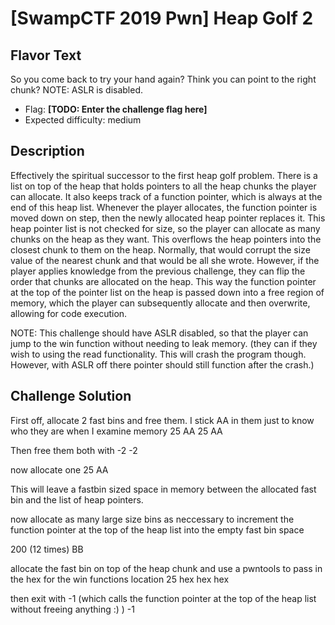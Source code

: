 # [SwampCTF 2019 Pwn] Heap Golf 2

## Flavor Text

So you come back to try your hand again? Think you can point to the right chunk?
NOTE: ASLR is disabled. 


* Flag: **[TODO: Enter the challenge flag here]**
* Expected difficulty: medium 

## Description

Effectively the spiritual successor to the first heap golf problem. There is a list on top of the heap that holds pointers to all the heap chunks the player can allocate. It also keeps track of a function pointer, which is always at the end of this heap list. Whenever the player allocates, the function pointer is moved down on step, then the newly allocated heap pointer replaces it. This heap pointer list is not checked for size, so the player can allocate as many chunks on the heap as they want. This overflows the heap pointers into the closest chunk to them on the heap. Normally, that would corrupt the size value of the nearest chunk and that would be all she wrote. However, if the player applies knowledge from the previous challenge, they can flip the order that chunks are allocated on the heap. This way the function pointer at the top of the pointer list on the heap is passed down into a free region of memory, which the player can subsequently allocate and then overwrite, allowing for code execution.

NOTE: This challenge should have ASLR disabled, so that the player can jump to the win function without needing to leak memory. (they can if they wish to using the read functionality. This will crash the program though. However, with ASLR off there pointer should still function after the crash.) 


## Challenge Solution

First off, allocate 2 fast bins and free them. I stick AA in them just to know who they are when I examine memory
25
AA
25
AA

Then free them both with -2
-2

now allocate one
25
AA

This will leave a fastbin sized space in memory between the allocated fast bin and the list of heap pointers.

now allocate as many large size bins as neccessary to increment the function pointer at the top of the heap list into the empty fast bin space

200 (12 times)
BB

allocate the fast bin on top of the heap chunk and use a pwntools to pass in the hex for the win functions location
25
hex hex hex

then exit with -1 (which calls the function pointer at the top of the heap list without freeing anything :) )
-1

